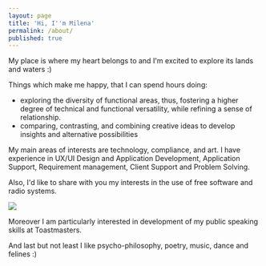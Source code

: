 ```yaml
---
layout: page
title: 'Hi, I''m Milena'
permalink: /about/
published: true
---
```

My place is where my heart belongs to and I'm excited to explore its lands and waters :)

Things which make me happy, that I can spend hours doing:
* exploring the diversity of functional areas, thus,  fostering a higher degree of technical and functional versatility, while refining a sense of relationship.
* comparing, contrasting, and combining creative ideas to develop insights and alternative possibilities

My main areas of interests are technology, compliance, and art. I have experience in UX/UI Design and Application Development, Application Support, Requirement management, Client Support and Problem Solving.

Also, I'd like to share with you my interests in the use of free software and radio systems.

<img src="https://milenalavanchy.github.io/assets/images/giphy.gif">

Moreover I am particularly interested in development of my public speaking skills at Toastmasters.

And last but not least I like psycho-philosophy, poetry, music, dance and felines :)




